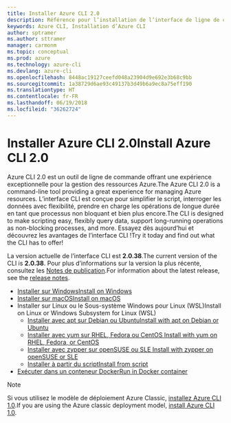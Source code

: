 ```yaml
---
title: Installer Azure CLI 2.0
description: Référence pour l’installation de l’interface de ligne de commande Azure 2.0
keywords: Azure CLI, Installation d’Azure CLI
author: sptramer
ms.author: sttramer
manager: carmonm
ms.topic: conceptual
ms.prod: azure
ms.technology: azure-cli
ms.devlang: azure-cli
ms.openlocfilehash: 8448ac19127ceefd048a23904d9e692e3b68c9bb
ms.sourcegitcommit: 1a38729d6ae93c49137b3d49b6a9ec8a75eff190
ms.translationtype: HT
ms.contentlocale: fr-FR
ms.lasthandoff: 06/19/2018
ms.locfileid: "36262724"
---
```

# <a name="install-azure-cli-20"></a><span data-ttu-id="ea17b-104">Installer Azure CLI 2.0</span><span class="sxs-lookup"><span data-stu-id="ea17b-104">Install Azure CLI 2.0</span></span>

<span data-ttu-id="ea17b-105">Azure CLI 2.0 est un outil de ligne de commande offrant une expérience exceptionnelle pour la gestion des ressources Azure.</span><span class="sxs-lookup"><span data-stu-id="ea17b-105">The Azure CLI 2.0 is a command-line tool providing a great experience for managing Azure resources.</span></span> <span data-ttu-id="ea17b-106">L’interface CLI est conçue pour simplifier le script, interroger les données avec flexibilité, prendre en charge les opérations de longue durée en tant que processus non bloquant et bien plus encore.</span><span class="sxs-lookup"><span data-stu-id="ea17b-106">The CLI is designed to make scripting easy, flexibly query data, support long-running operations as non-blocking processes, and more.</span></span> <span data-ttu-id="ea17b-107">Essayez dès aujourd’hui et découvrez les avantages de l’interface CLI !</span><span class="sxs-lookup"><span data-stu-id="ea17b-107">Try it today and find out what the CLI has to offer!</span></span>

<span data-ttu-id="ea17b-108">La version actuelle de l’interface CLI est __2.0.38__.</span><span class="sxs-lookup"><span data-stu-id="ea17b-108">The current version of the CLI is __2.0.38__.</span></span> <span data-ttu-id="ea17b-109">Pour plus d’informations sur la version la plus récente, consultez les [Notes de publication](release-notes-azure-cli.md).</span><span class="sxs-lookup"><span data-stu-id="ea17b-109">For information about the latest release, see the [release notes](release-notes-azure-cli.md).</span></span>

* [<span data-ttu-id="ea17b-110">Installer sur Windows</span><span class="sxs-lookup"><span data-stu-id="ea17b-110">Install on Windows</span></span>](install-azure-cli-windows.md)
* [<span data-ttu-id="ea17b-111">Installer sur macOS</span><span class="sxs-lookup"><span data-stu-id="ea17b-111">Install on macOS</span></span>](install-azure-cli-macos.md)
* <span data-ttu-id="ea17b-112">Installer sur Linux ou le Sous-système Windows pour Linux (WSL)</span><span class="sxs-lookup"><span data-stu-id="ea17b-112">Install on Linux or Windows Subsystem for Linux (WSL)</span></span>
  * [<span data-ttu-id="ea17b-113">Installer avec apt sur Debian ou Ubuntu</span><span class="sxs-lookup"><span data-stu-id="ea17b-113">Install with apt on Debian or Ubuntu</span></span>](install-azure-cli-apt.md)
  * [<span data-ttu-id="ea17b-114">Installer avec yum sur RHEL, Fedora ou CentOS </span><span class="sxs-lookup"><span data-stu-id="ea17b-114">Install with yum on RHEL, Fedora, or CentOS </span></span>](install-azure-cli-yum.md)
  * [<span data-ttu-id="ea17b-115">Installer avec zypper sur openSUSE ou SLE </span><span class="sxs-lookup"><span data-stu-id="ea17b-115">Install with zypper on openSUSE or SLE </span></span>](install-azure-cli-zypper.md)
  * [<span data-ttu-id="ea17b-116">Installer à partir du script</span><span class="sxs-lookup"><span data-stu-id="ea17b-116">Install from script</span></span>](install-azure-cli-linux.md)
* [<span data-ttu-id="ea17b-117">Exécuter dans un conteneur Docker</span><span class="sxs-lookup"><span data-stu-id="ea17b-117">Run in Docker container</span></span>](run-azure-cli-docker.md)

> [!NOTE]
> <span data-ttu-id="ea17b-118">Si vous utilisez le modèle de déploiement Azure Classic, [installez Azure CLI 1.0](install-cli-version-1.0.md).</span><span class="sxs-lookup"><span data-stu-id="ea17b-118">If you are using the Azure classic deployment model, [install Azure CLI 1.0](install-cli-version-1.0.md).</span></span>

